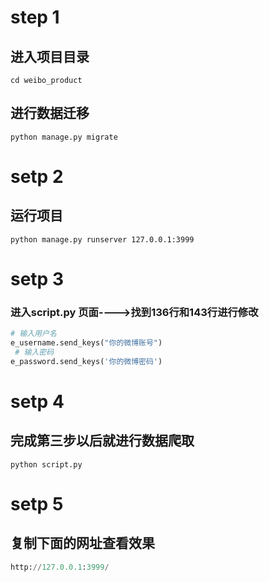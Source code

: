 # step 1
## 进入项目目录
```shell
cd weibo_product
```
## 进行数据迁移
```shell
python manage.py migrate
```
# setp 2 
## 运行项目
```shell
python manage.py runserver 127.0.0.1:3999
```
# setp 3
### 进入script.py 页面---->找到136行和143行进行修改
```python
# 输入用户名
e_username.send_keys("你的微博账号")
 # 输入密码
e_password.send_keys('你的微博密码')
```
# setp 4
## 完成第三步以后就进行数据爬取
```shell
python script.py 
```
# setp 5
## 复制下面的网址查看效果
```python
http://127.0.0.1:3999/
```
